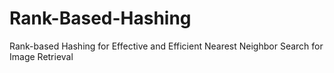 # Rank-Based-Hashing
Rank-based Hashing for Effective and Efficient Nearest Neighbor Search for Image Retrieval
